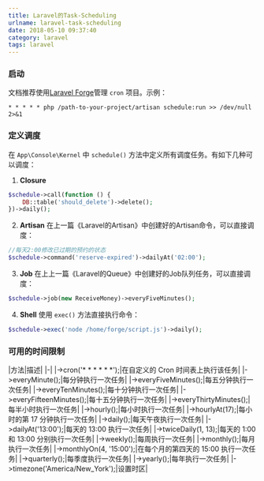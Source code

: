 ```yaml
---
title: Laravel的Task-Scheduling
urlname: laravel-task-scheduling
date: 2018-05-10 09:37:40
category: laravel
tags: laravel
---
```


### 启动
文档推荐使用[Laravel Forge](https://forge.laravel.com/)管理 `cron` 项目。示例：
```
* * * * * php /path-to-your-project/artisan schedule:run >> /dev/null 2>&1
```

### 定义调度
在 `App\Console\Kernel` 中 `schedule()` 方法中定义所有调度任务。有如下几种可以调度：

1. **Closure**
```php
$schedule->call(function () {
    DB::table('should_delete')->delete();
})->daily();
```

<!-- more -->

2. **Artisan**
在上一篇《Laravel的Artisan》中创建好的Artisan命令，可以直接调度：
```php
//每天2:00修改已过期的预约的状态
$schedule->command('reserve-expired')->dailyAt('02:00');
```

3. **Job**
在上上一篇《Laravel的Queue》中创建好的Job队列任务，可以直接调度：
```php
$schedule->job(new ReceiveMoney)->everyFiveMinutes();
```

4. **Shell**
使用 `exec()` 方法直接执行命令：
```php
$schedule->exec('node /home/forge/script.js')->daily();
```

### 可用的时间限制

|方法|描述|
|-|
|->cron('* * * * * *');|在自定义的 Cron 时间表上执行该任务|
|->everyMinute();|每分钟执行一次任务|
|->everyFiveMinutes();|每五分钟执行一次任务|
|->everyTenMinutes();|每十分钟执行一次任务|
|->everyFifteenMinutes();|每十五分钟执行一次任务|
|->everyThirtyMinutes();|每半小时执行一次任务|
|->hourly();|每小时执行一次任务|
|->hourlyAt(17);|每小时的第 17 分钟执行一次任务|
|->daily();|每天午夜执行一次任务|
|->dailyAt('13:00');|每天的 13:00 执行一次任务|
|->twiceDaily(1, 13);|每天的 1:00 和 13:00 分别执行一次任务|
|->weekly();|每周执行一次任务|
|->monthly();|每月执行一次任务|
|->monthlyOn(4, '15:00');|在每个月的第四天的 15:00 执行一次任务|
|->quarterly();|每季度执行一次任务|
|->yearly();|每年执行一次任务|
|->timezone('America/New_York');|设置时区|